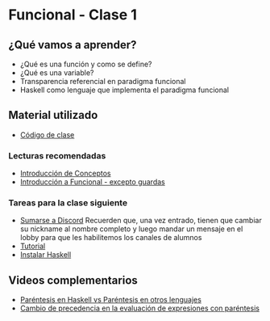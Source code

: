 # Funcional - Clase 1

## ¿Qué vamos a aprender?

* ¿Qué es una función y como se define?
* ¿Qué es una variable?
* Transparencia referencial en paradigma funcional
* Haskell como lenguaje que implementa el paradigma funcional

## Material utilizado

* [Código de clase](https://github.com/pdep-st/seguimiento/blob/main/seguimiento/2024/funcional/practica/clase1.hs)

### Lecturas recomendadas

* [Introducción de Conceptos](https://docs.google.com/document/d/1QP1ftd6jvAlVZOAsVPJ_1I0O7WW9MaIrn6zfW-iJdrY/edit)
* [Introducción a Funcional - excepto guardas](https://docs.google.com/document/d/1W5BcOmIJMCylqAjqPw1RzPlujycbvNJueh8-Uyc2fMY)

### Tareas para la clase siguiente

* [Sumarse a Discord](https://discord.gg/AJFHWFXWSM)
    Recuerden que, una vez entrado, tienen que cambiar su nickname al nombre completo y luego mandar un mensaje en el lobby para que les habilitemos los canales de alumnos
* [Tutorial](https://youtu.be/A7eZOivOid4)
* [Instalar Haskell](https://www.pdep.com.ar/software/haskell)


## Videos complementarios

* [Paréntesis en Haskell vs Paréntesis en otros lenguajes](https://www.youtube.com/watch?v=WV1fPlFAw8M)
* [Cambio de precedencia en la evaluación de expresiones con paréntesis](https://www.youtube.com/watch?v=ymCuneefgKU&t=28s)
